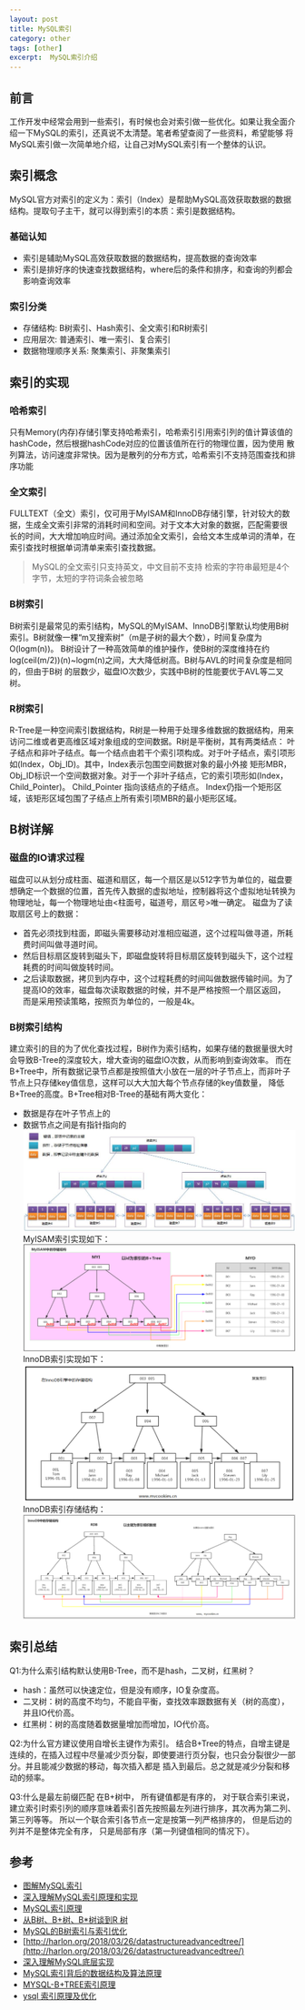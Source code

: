 ```yaml
---
layout: post
title: MySQL索引
category: other
tags: [other]
excerpt:  MySQL索引介绍
---
```

## 前言 
工作开发中经常会用到一些索引，有时候也会对索引做一些优化。如果让我全面介绍一下MySQL的索引，还真说不太清楚。笔者希望查阅了一些资料，希望能够
将MySQL索引做一次简单地介绍，让自己对MySQL索引有一个整体的认识。

## 索引概念
MySQL官方对索引的定义为：索引（Index）是帮助MySQL高效获取数据的数据结构。提取句子主干，就可以得到索引的本质：索引是数据结构。
### 基础认知
- 索引是辅助MySQL高效获取数据的数据结构，提高数据的查询效率
- 索引是排好序的快速查找数据结构，where后的条件和排序，和查询的列都会影响查询效率

### 索引分类
- 存储结构: B树索引、Hash索引、全文索引和R树索引
- 应用层次: 普通索引、唯一索引、复合索引
- 数据物理顺序关系: 聚集索引、非聚集索引

## 索引的实现
### 哈希索引
只有Memory(内存)存储引擎支持哈希索引，哈希索引引用索引列的值计算该值的hashCode，然后根据hashCode对应的位置该值所在行的物理位置，因为使用
散列算法，访问速度非常快。因为是散列的分布方式，哈希索引不支持范围查找和排序功能

### 全文索引
FULLTEXT（全文）索引，仅可用于MyISAM和InnoDB存储引擎，针对较大的数据，生成全文索引非常的消耗时间和空间。对于文本大对象的数据，匹配需要很
长的时间，大大增加响应时间。通过添加全文索引，会给文本生成单词的清单，在索引查找时根据单词清单来索引查找数据。
> MySQL的全文索引只支持英文，中文目前不支持
> 检索的字符串最短是4个字节，太短的字符词条会被忽略

### B树索引
B树索引是最常见的索引结构，MySQL的MyISAM、InnoDB引擎默认均使用B树索引。B树就像一棵“m叉搜索树”（m是子树的最大个数），时间复杂度为O(logm(n))。
B树设计了一种高效简单的维护操作，使B树的深度维持在约log(ceil(m/2))(n)~logm(n)之间，大大降低树高。B树与AVL的时间复杂度是相同的，但由于B树
的层数少，磁盘IO次数少，实践中B树的性能要优于AVL等二叉树。

### R树索引
R-Tree是一种空间索引数据结构，R树是一种用于处理多维数据的数据结构，用来访问二维或者更高维区域对象组成的空间数据。R树是平衡树，其有两类结点：
叶子结点和非叶子结点。每一个结点由若干个索引项构成。对于叶子结点，索引项形如(Index，Obj_ID)。其中，Index表示包围空间数据对象的最小外接
矩形MBR，Obj_ID标识一个空间数据对象。对于一个非叶子结点，它的索引项形如(Index，Child_Pointer)。 Child_Pointer 指向该结点的子结点。
Index仍指一个矩形区域，该矩形区域包围了子结点上所有索引项MBR的最小矩形区域。

## B树详解
### 磁盘的IO请求过程
磁盘可以从划分成柱面、磁道和扇区，每一个扇区是以512字节为单位的，磁盘要想确定一个数据的位置，首先传入数据的虚拟地址，控制器将这个虚拟地址转换为物理地址，每一个物理地址由<柱面号，磁道号，扇区号>唯一确定。
磁盘为了读取扇区号上的数据：

- 首先必须找到柱面，即磁头需要移动对准相应磁道，这个过程叫做寻道，所耗费时间叫做寻道时间。
- 然后目标扇区旋转到磁头下，即磁盘旋转将目标扇区旋转到磁头下，这个过程耗费的时间叫做旋转时间。
- 之后读取数据，拷贝到内存中，这个过程耗费的时间叫做数据传输时间。为了提高IO的效率，磁盘每次读取数据的时候，并不是严格按照一个扇区返回，
而是采用预读策略，按照页为单位的，一般是4k。

### B树索引结构
建立索引的目的为了优化查找过程，B树作为索引结构，如果存储的数据量很大时会导致B-Tree的深度较大，增大查询的磁盘IO次数，从而影响到查询效率。
而在B+Tree中，所有数据记录节点都是按照值大小放在一层的叶子节点上，而非叶子节点上只存储key值信息，这样可以大大加大每个节点存储的key值数量，
降低B+Tree的高度。B+Tree相对B-Tree的基础有两大变化：
- 数据是存在叶子节点上的
- 数据节点之间是有指针指向的
![bplustree](/assets/images/2019/03/mysql_index_bplustree.png)
MyISAM索引实现如下：
![myISAM](/assets/images/2019/03/mysql_index_myisam_btree.png)
InnoDB索引实现如下：
![InnoDB](/assets/images/2019/03/mysql_index_innodb_btree.png)
InnoDB索引存储结构：
![InnoDB索引结构](/assets/images/2019/03/mysql_index_innodb_struct.png)

## 索引总结
Q1:为什么索引结构默认使用B-Tree，而不是hash，二叉树，红黑树？
- hash：虽然可以快速定位，但是没有顺序，IO复杂度高。
- 二叉树：树的高度不均匀，不能自平衡，查找效率跟数据有关（树的高度），并且IO代价高。
- 红黑树：树的高度随着数据量增加而增加，IO代价高。

Q2:为什么官方建议使用自增长主键作为索引。
结合B+Tree的特点，自增主键是连续的，在插入过程中尽量减少页分裂，即使要进行页分裂，也只会分裂很少一部分。并且能减少数据的移动，每次插入都是
插入到最后。总之就是减少分裂和移动的频率。

Q3:什么是最左前缀匹配
在B+树中， 所有键值都是有序的， 对于联合索引来说， 建立索引时索引列的顺序意味着索引首先按照最左列进行排序，其次再为第二列、第三列等等。
所以一个联合索引各节点一定是按第一列严格排序的， 但是后边的列并不是整体完全有序， 只是局部有序（第一列键值相同的情况下）。


## 参考
- [图解MySQL索引](https://www.cnblogs.com/liqiangchn/p/9060521.html)
- [深入理解MySQL索引原理和实现](https://blog.csdn.net/tongdanping/article/details/79878302)
- [MySQL索引原理](https://zhuanlan.zhihu.com/p/34840329)
- [从B树、B+树、B*树谈到R 树](https://blog.csdn.net/v_JULY_v/article/details/6530142/)
- [MySQL的B树索引与索引优化](https://www.cnblogs.com/lfs2640666960/p/8550452.html)
- [http://harlon.org/2018/03/26/datastructureadvancedtree/](http://harlon.org/2018/03/26/datastructureadvancedtree/)
- [深入理解MySQL底层实现](http://harlon.org/2018/06/20/database/)
- [MySQL索引背后的数据结构及算法原理](http://blog.codinglabs.org/articles/theory-of-mysql-index.html)
- [MYSQL-B+TREE索引原理](https://www.jianshu.com/p/486a514b0ded)
- [ysql 索引原理及优化](http://www.cnblogs.com/hellojesson/p/6001685.html)